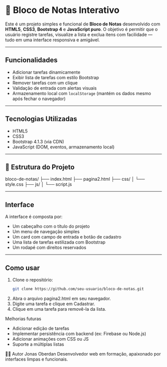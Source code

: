 # 📝 Bloco de Notas Interativo

Este é um projeto simples e funcional de **Bloco de Notas** desenvolvido com **HTML5**, **CSS3**, **Bootstrap 4** e **JavaScript puro**. O objetivo é permitir que o usuário registre tarefas, visualize a lista e exclua itens com facilidade — tudo em uma interface responsiva e amigável.

---

##  Funcionalidades

- Adicionar tarefas dinamicamente
- Exibir lista de tarefas com estilo Bootstrap
- Remover tarefas com um clique
- Validação de entrada com alertas visuais
- Armazenamento local com `localStorage` (mantém os dados mesmo após fechar o navegador)

---

##  Tecnologias Utilizadas

- HTML5
- CSS3
- Bootstrap 4.1.3 (via CDN)
- JavaScript (DOM, eventos, armazenamento local)

---

## 📁 Estrutura do Projeto
bloco-de-notas/ 
├── index.html 
├── pagina2.html 
├── css/ │   └── style.css 
├── js/ │   └── script.js

---

##  Interface

A interface é composta por:
- Um cabeçalho com o título do projeto
- Um menu de navegação simples
- Um card com campo de entrada e botão de cadastro
- Uma lista de tarefas estilizada com Bootstrap
- Um rodapé com direitos reservados

---

##  Como usar

1. Clone o repositório:
   ```bash
   git clone https://github.com/seu-usuario/bloco-de-notas.git

2. Abra o arquivo pagina2.html em seu navegador.
3. Digite uma tarefa e clique em Cadastrar.
4. Clique em uma tarefa para removê-la da lista.

Melhorias futuras
- Adicionar edição de tarefas
- Implementar persistência com backend (ex: Firebase ou Node.js)
- Adicionar animações com CSS ou JS
- Suporte a múltiplas listas

👨‍💻 Autor
Jonas Oberdan
Desenvolvedor web em formação, apaixonado por interfaces limpas e funcionais.



